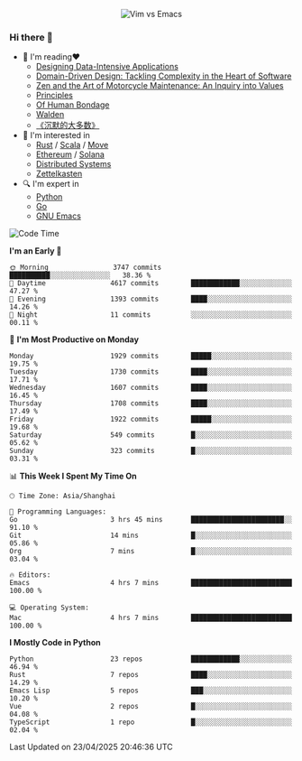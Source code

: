 <p align="center">
    <img src="https://gist.githubusercontent.com/coldnight/e696baffb094e71c96cb302118878eae/raw/40ea5053a6f66cc65f90f437e4173497da225958/banner.gif" alt="Vim vs Emacs" />
</p>

### Hi there 👋

- 📖 I'm reading❤️
    + [Designing Data-Intensive Applications](https://www.oreilly.com/library/view/designing-data-intensive-applications/9781491903063/)
    + [Domain-Driven Design: Tackling Complexity in the Heart of Software](https://www.dddcommunity.org/book/evans_2003/)
    + [Zen and the Art of Motorcycle Maintenance: An Inquiry into Values](https://en.wikipedia.org/wiki/Zen_and_the_Art_of_Motorcycle_Maintenance)
    + [Principles](https://www.principles.com/)
    + [Of Human Bondage](https://en.wikipedia.org/wiki/Of_Human_Bondage)
    + [Walden](https://en.wikipedia.org/wiki/Walden)
    + [《沉默的大多数》](https://en.wikipedia.org/wiki/Silent_majority)
- 🌱 I'm interested in
    + [Rust](https://www.rust-lang.org/) / [Scala](https://www.scala-lang.org/) / [Move](https://github.com/move-language/move/)
    + [Ethereum](https://ethereum.org/en/) / [Solana](https://solana.com/)
	+ [Distributed Systems](https://www.linuxzen.com/notes/topics/20200320174417_%E5%88%86%E5%B8%83%E5%BC%8F/)
	+ [Zettelkasten](https://www.linuxzen.com/notes/notes/20220120080920-slip_box/)
- 🔍 I'm expert in
    + [Python](https://www.python.org/)
    + [Go](https://go.dev/)
    + [GNU Emacs](https://www.gnu.org/software/emacs/)

<!--START_SECTION:waka-->
![Code Time](http://img.shields.io/badge/Code%20Time-3%2C229%20hrs%2040%20mins-blue)

**I'm an Early 🐤** 

```text
🌞 Morning                3747 commits        ██████████░░░░░░░░░░░░░░░   38.36 % 
🌆 Daytime                4617 commits        ████████████░░░░░░░░░░░░░   47.27 % 
🌃 Evening                1393 commits        ████░░░░░░░░░░░░░░░░░░░░░   14.26 % 
🌙 Night                  11 commits          ░░░░░░░░░░░░░░░░░░░░░░░░░   00.11 % 
```
📅 **I'm Most Productive on Monday** 

```text
Monday                   1929 commits        █████░░░░░░░░░░░░░░░░░░░░   19.75 % 
Tuesday                  1730 commits        ████░░░░░░░░░░░░░░░░░░░░░   17.71 % 
Wednesday                1607 commits        ████░░░░░░░░░░░░░░░░░░░░░   16.45 % 
Thursday                 1708 commits        ████░░░░░░░░░░░░░░░░░░░░░   17.49 % 
Friday                   1922 commits        █████░░░░░░░░░░░░░░░░░░░░   19.68 % 
Saturday                 549 commits         █░░░░░░░░░░░░░░░░░░░░░░░░   05.62 % 
Sunday                   323 commits         █░░░░░░░░░░░░░░░░░░░░░░░░   03.31 % 
```


📊 **This Week I Spent My Time On** 

```text
🕑︎ Time Zone: Asia/Shanghai

💬 Programming Languages: 
Go                       3 hrs 45 mins       ███████████████████████░░   91.10 % 
Git                      14 mins             █░░░░░░░░░░░░░░░░░░░░░░░░   05.86 % 
Org                      7 mins              █░░░░░░░░░░░░░░░░░░░░░░░░   03.04 % 

🔥 Editors: 
Emacs                    4 hrs 7 mins        █████████████████████████   100.00 % 

💻 Operating System: 
Mac                      4 hrs 7 mins        █████████████████████████   100.00 % 
```

**I Mostly Code in Python** 

```text
Python                   23 repos            ████████████░░░░░░░░░░░░░   46.94 % 
Rust                     7 repos             ████░░░░░░░░░░░░░░░░░░░░░   14.29 % 
Emacs Lisp               5 repos             ███░░░░░░░░░░░░░░░░░░░░░░   10.20 % 
Vue                      2 repos             █░░░░░░░░░░░░░░░░░░░░░░░░   04.08 % 
TypeScript               1 repo              █░░░░░░░░░░░░░░░░░░░░░░░░   02.04 % 
```




 Last Updated on 23/04/2025 20:46:36 UTC
<!--END_SECTION:waka-->
